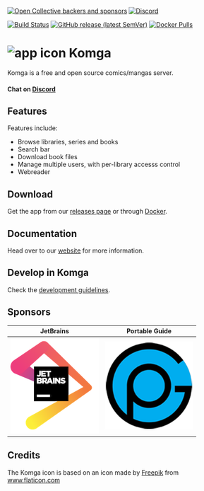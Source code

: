[![Open Collective backers and sponsors](https://img.shields.io/opencollective/all/komga)](https://opencollective.com/komga)
[![Discord](https://img.shields.io/discord/678794935368941569?label=Discord)](https://discord.gg/TdRpkDu)

[![Build Status](https://github.com/gotson/komga/workflows/CI/badge.svg?branch=master)](https://github.com/gotson/komga/actions?query=workflow%3ACI+branch%3Amaster)
[![GitHub release (latest SemVer)](https://img.shields.io/github/v/release/gotson/komga?color=blue&label=download&sort=semver)](https://github.com/gotson/komga/releases)
[![Docker Pulls](https://img.shields.io/docker/pulls/gotson/komga)](https://hub.docker.com/r/gotson/komga)

# ![app icon](./.github/readme-images/app-icon.png) Komga

Komga is a free and open source comics/mangas server.

#### Chat on [Discord](https://discord.gg/TdRpkDu)

## Features

Features include:

- Browse libraries, series and books
- Search bar
- Download book files
- Manage multiple users, with per-library accesss control
- Webreader

## Download

Get the app from our [releases page](https://github.com/gotson/komga/releases) or through [Docker](https://hub.docker.com/r/gotson/komga).

## Documentation

Head over to our [website](https://komga.org) for more information.

## Develop in Komga

Check the [development guidelines](./DEVELOPING.md).

## Sponsors

| JetBrains | Portable Guide |
|:---:|:---:|
| [![Jetbrains_logo](./.github/readme-images/sponsors-jetbrains.png)](https://www.jetbrains.com/?from=Komga) | [![PortableGuide_logo](./.github/readme-images/sponsors-portableguide.png)](https://portable.guide) |

## Credits

The Komga icon is based on an icon made by [Freepik](https://www.freepik.com/home) from www.flaticon.com
